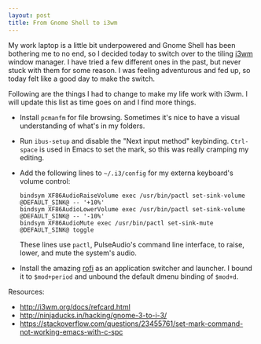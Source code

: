 ```yaml
---
layout: post
title: From Gnome Shell to i3wm
---
```

My work laptop is a little bit underpowered and Gnome Shell has been bothering me to no end, so I decided today to switch over to the tiling [i3wm](http://i3wm.org) window manager. I have tried a few different ones in the past, but never stuck with them for some reason. I was feeling adventurous and fed up, so today felt like a good day to make the switch.

Following are the things I had to change to make my life work with i3wm. I will update this list as time goes on and I find more things.

- Install `pcmanfm` for file browsing. Sometimes it's nice to have a visual understanding of what's in my folders.
- Run `ibus-setup` and disable the "Next input method" keybinding. `Ctrl-space` is used in Emacs to set the mark, so this was really cramping my editing.
- Add the following lines to `~/.i3/config` for my externa keyboard's volume control:

  ```
  bindsym XF86AudioRaiseVolume exec /usr/bin/pactl set-sink-volume @DEFAULT_SINK@ -- '+10%'
  bindsym XF86AudioLowerVolume exec /usr/bin/pactl set-sink-volume @DEFAULT_SINK@ -- '-10%'
  bindsym XF86AudioMute exec /usr/bin/pactl set-sink-mute @DEFAULT_SINK@ toggle
  ```

  These lines use `pactl`, PulseAudio's command line interface, to raise, lower, and mute the system's audio.

- Install the amazing [rofi](https://github.com/DaveDavenport/rofi) as an application switcher and launcher. I bound it to `$mod+period` and unbound the default dmenu binding of `$mod+d`.

Resources:

- http://i3wm.org/docs/refcard.html
- http://ninjaducks.in/hacking/gnome-3-to-i-3/
- https://stackoverflow.com/questions/23455761/set-mark-command-not-working-emacs-with-c-spc
